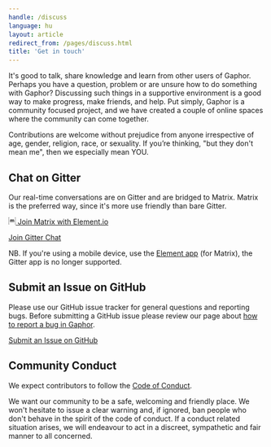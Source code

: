 ```yaml
---
handle: /discuss
language: hu
layout: article
redirect_from: /pages/discuss.html
title: 'Get in touch'
---
```


It's good to talk, share knowledge and learn from other users of
Gaphor. Perhaps you have a question, problem or are unsure how to do
something with Gaphor? Discussing such things in a supportive environment is
a good way to make progress, make friends, and help. Put simply, Gaphor is a
community focused project, and we have created a couple of online spaces
where the community can come together.

Contributions are welcome without prejudice from anyone irrespective of age,
gender, religion, race, or sexuality. If you’re thinking, "but they don't
mean me", then we especially mean YOU.

## Chat on Gitter

Our real-time conversations are on Gitter and are bridged to Matrix.  Matrix
is the preferred way, since it's more use friendly than bare Gitter.

[<img src="/images/matrix_org.svg" alt="matrix.org" style="height: 1em" /> Join Matrix with Element.io](https://app.element.io/#/room/#gaphor_Lobby:gitter.im)

[<i class="fab fa-gitter"></i> Join Gitter Chat](https://gitter.im/gaphor/lobby)

NB. If you're using a mobile device, use the [Element
app](https://element.io/get-started) (for Matrix), the Gitter app is no
longer supported.

## Submit an Issue on GitHub

Please use our GitHub issue tracker for general questions and reporting bugs.
Before submitting a GitHub issue please review our page about
<a href="../tutorials/report-bugs">how to report a bug in Gaphor</a>.

[<i class="fab fa-github"></i> Submit an Issue on GitHub](https://github.com/gaphor/gaphor/issues)

## Community Conduct

We expect contributors to follow the [Code of
Conduct](https://github.com/gaphor/gaphor/blob/master/CODE_OF_CONDUCT.md).

We want our community to be a safe, welcoming and friendly place.  We won't
hesitate to issue a clear warning and, if ignored, ban people who don't
behave in the spirit of the code of conduct. If a conduct related situation
arises, we will endeavour to act in a discreet, sympathetic and fair manner
to all concerned.
